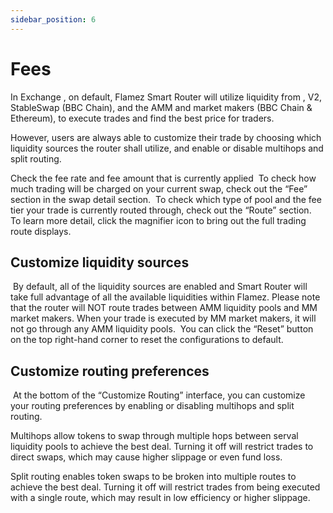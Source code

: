 ```yaml
---
sidebar_position: 6
---
```



# Fees 

In Exchange , on default, Flamez Smart Router will utilize liquidity from , V2, StableSwap (BBC Chain), and the AMM and market makers (BBC Chain & Ethereum), to execute trades and find the best price for traders.

However, users are always able to customize their trade by choosing which liquidity sources the router shall utilize, and enable or disable multihops and split routing.

Check the fee rate and fee amount that is currently applied
​​
To check how much trading will be charged on your current swap, check out the “Fee” section in the swap detail section.
​​
To check which type of pool and the fee tier your trade is currently routed through, check out the “Route” section.
​​
To learn more detail, click the magnifier icon to bring out the full trading route displays.
​
## Customize liquidity sources
​​
By default, all of the liquidity sources are enabled and Smart Router will take full advantage of all the available liquidities within Flamez.
Please note that the router will NOT route trades between AMM liquidity pools and MM market makers. When your trade is executed by MM market makers, it will not go through any AMM liquidity pools.
​​
You can click the “Reset” button on the top right-hand corner to reset the configurations to default.
​
## Customize routing preferences
​​
At the bottom of the “Customize Routing” interface, you can customize your routing preferences by enabling or disabling multihops and split routing.

Multihops allow tokens to swap through multiple hops between serval liquidity pools to achieve the best deal. Turning it off will restrict trades to direct swaps, which may cause higher slippage or even fund loss.

Split routing enables token swaps to be broken into multiple routes to achieve the best deal. Turning it off will restrict trades from being executed with a single route, which may result in low efficiency or higher slippage.